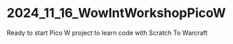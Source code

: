 # 2024_11_16_WowIntWorkshopPicoW
Ready to start Pico W project to learn code with Scratch To Warcraft
